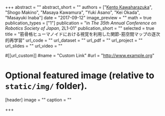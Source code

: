 +++
abstract = ""
abstract_short = ""
authors = ["<u>Kento Kawaharazuka</u>", "Shogo Makino", "Masaya Kawamura", "Yuki Asano", "Kei Okada", "Masayuki Inaba"]
date = "2017-09-12"
image_preview = ""
math = true
publication_types = ["1"]
publication = "in *The 35th Annual Conference on Robotics Society of Japan*, 2L1-01"
publication_short = ""
selected = true
title = "筋骨格ヒューマノイドにおける視覚を利用した関節-筋空間マップの逐次的再学習"
url_code = ""
url_dataset = ""
url_pdf = ""
url_project = ""
url_slides = ""
url_video = ""

#[[url_custom]]
#name = "Custom Link"
#url = "http://www.example.org"

# Optional featured image (relative to `static/img/` folder).
[header]
image = ""
caption = ""

+++
